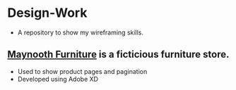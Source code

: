 # Design-Work

- A repository to show my wireframing skills.

## <a href="">Maynooth Furniture</a> is a ficticious furniture store.

- Used to show product pages and pagination
- Developed using Adobe XD
